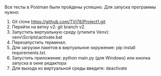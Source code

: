 Все тесты в Postman были пройдены успешно. Для запуска программы нужно:
1. Git clone https://github.com/TVi78/Project1.git
2. Перейти на ветку v2: git branch v2.
3. Запустить виртуальную среду (утилита Venv):
venv\Scripts\activate.bat
4. Перезапустить терминал.
5. Для загрузки пакетов в виртуальное окружение:
pip install requirements.txt.
6. Запустить приложение:
python main.py (для Windows) или кнопка запуска в окне редактора
7. Для выхода из виртуальной среды введите:
deactivate